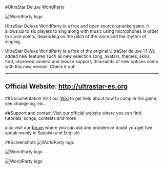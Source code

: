 #UltraStar Deluxe WorldParty


![WorldParty logo](https://github.com/Daniel20Ultrastar-es/usdxworldparty/blob/master/promo/Worldparty%20logo.png)

UltraStar Deluxe WorldParty is a free and open source karaoke game.  It allows
up to six players to sing along with music using microphones in order to
score points, depending on the pitch of the voice and the rhythm of
singing.

UltraStar Deluxe WorldParty is a fork of the original UltraStar deluxe 1.1
We added new features such as new selection song, avatars, themes, 
skins, font, improved camera and mouse support, thousands of new options 
come with this new version. Check it out!

----------------- 
Official Website:  http://ultrastar-es.org 
-----------------

##Documentation
Visit our [Wiki](https://github.com/ultrastares/usdxworldparty/wiki) to get help about how to compile the game, see changelog, etc..

##Support and contact
Visit our [official website](http://ultrastar-es.org) where you can find tutorials, songs, contests and more

also visit our [forum](http://ultrastar-es.org/foro) where you can ask any problem or doubt you get (we speak mainly in Spanish and English) 

##Screenshots
![WorldParty logo](https://github.com/Daniel20Ultrastar-es/usdxworldparty/blob/master/promo/promocion1.gif)

![WorldParty logo](https://github.com/Daniel20Ultrastar-es/usdxworldparty/blob/master/promo/promocion2.gif)

![WorldParty logo](https://github.com/Daniel20Ultrastar-es/usdxworldparty/blob/master/promo/promocion3.gif)
